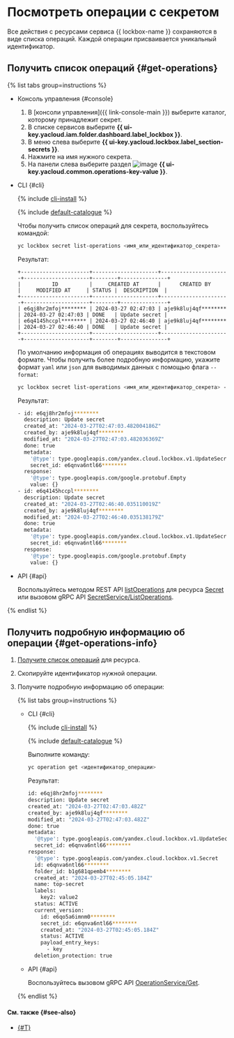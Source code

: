 # Посмотреть операции с секретом

Все действия с ресурсами сервиса {{ lockbox-name }} сохраняются в виде списка операций. Каждой операции присваивается уникальный идентификатор.

## Получить список операций {#get-operations}

{% list tabs group=instructions %}

- Консоль управления {#console}

    1. В [консоли управления]({{ link-console-main }}) выберите каталог, которому принадлежит секрет.
    1. В списке сервисов выберите **{{ ui-key.yacloud.iam.folder.dashboard.label_lockbox }}**.
    1. В меню слева выберите **{{ ui-key.yacloud.lockbox.label_section-secrets }}**.
    1. Нажмите на имя нужного секрета.
    1. На панели слева выберите раздел ![image](../../_assets/operations.svg) **{{ ui-key.yacloud.common.operations-key-value }}**.

- CLI {#cli}

  {% include [cli-install](../../_includes/cli-install.md) %}

  {% include [default-catalogue](../../_includes/default-catalogue.md) %}

  Чтобы получить список операций для секрета, воспользуйтесь командой:

  ```bash
  yc lockbox secret list-operations <имя_или_идентификатор_секрета>
  ```

  Результат:

  ```text
  +----------------------+---------------------+----------------------+---------------------+--------+---------------+
  |          ID          |     CREATED AT      |      CREATED BY      |     MODIFIED AT     | STATUS |  DESCRIPTION  |
  +----------------------+---------------------+----------------------+---------------------+--------+---------------+
  | e6qj8hr2mfoj******** | 2024-03-27 02:47:03 | aje9k8luj4qf******** | 2024-03-27 02:47:03 | DONE   | Update secret |
  | e6q4145hccpl******** | 2024-03-27 02:46:40 | aje9k8luj4qf******** | 2024-03-27 02:46:40 | DONE   | Update secret |
  +----------------------+---------------------+----------------------+---------------------+--------+---------------+
  ```

  По умолчанию информация об операциях выводится в текстовом формате. Чтобы получить более подробную информацию, укажите формат `yaml` или `json` для выводимых данных с помощью флага `--format`:

  ```bash
  yc lockbox secret list-operations <имя_или_идентификатор_секрета> --format yaml
  ```

  Результат:

  ```bash
  - id: e6qj8hr2mfoj********
    description: Update secret
    created_at: "2024-03-27T02:47:03.482004186Z"
    created_by: aje9k8luj4qf********
    modified_at: "2024-03-27T02:47:03.482036369Z"
    done: true
    metadata:
      '@type': type.googleapis.com/yandex.cloud.lockbox.v1.UpdateSecretMetadata
      secret_id: e6qnva6ntl66********
    response:
      '@type': type.googleapis.com/google.protobuf.Empty
      value: {}
  - id: e6q4145hccpl********
    description: Update secret
    created_at: "2024-03-27T02:46:40.035110019Z"
    created_by: aje9k8luj4qf********
    modified_at: "2024-03-27T02:46:40.035138179Z"
    done: true
    metadata:
      '@type': type.googleapis.com/yandex.cloud.lockbox.v1.UpdateSecretMetadata
      secret_id: e6qnva6ntl66********
    response:
      '@type': type.googleapis.com/google.protobuf.Empty
      value: {}
  ```

- API {#api}

  Воспользуйтесь методом REST API [listOperations](../api-ref/Secret/listOperations.md) для ресурса [Secret](../api-ref/Secret/index.md) или вызовом gRPC API [SecretService/ListOperations](../api-ref/grpc/secret_service.md#ListOperations).

{% endlist %}

## Получить подробную информацию об операции {#get-operations-info}

1. [Получите список операций](#get-operations) для ресурса.
1. Скопируйте идентификатор нужной операции.
1. Получите подробную информацию об операции:

    {% list tabs group=instructions %}

    - CLI {#cli}

      {% include [cli-install](../../_includes/cli-install.md) %}

      {% include [default-catalogue](../../_includes/default-catalogue.md) %}

      Выполните команду:

      ```bash
      yc operation get <идентификатор_операции>
      ```

      Результат:

      ```bash
      id: e6qj8hr2mfoj********
      description: Update secret
      created_at: "2024-03-27T02:47:03.482Z"
      created_by: aje9k8luj4qf********
      modified_at: "2024-03-27T02:47:03.482Z"
      done: true
      metadata:
        '@type': type.googleapis.com/yandex.cloud.lockbox.v1.UpdateSecretMetadata
        secret_id: e6qnva6ntl66********
      response:
        '@type': type.googleapis.com/yandex.cloud.lockbox.v1.Secret
        id: e6qnva6ntl66********
        folder_id: b1g681qpemb4********
        created_at: "2024-03-27T02:45:05.184Z"
        name: top-secret
        labels:
          key2: value2
        status: ACTIVE
        current_version:
          id: e6qo5a6imnm0********
          secret_id: e6qnva6ntl66********
          created_at: "2024-03-27T02:45:05.184Z"
          status: ACTIVE
          payload_entry_keys:
            - key
        deletion_protection: true
      ```

    - API {#api}

      Воспользуйтесь вызовом gRPC API [OperationService/Get](../api-ref/grpc/operation_service.md#Get).

    {% endlist %}

#### См. также {#see-also}

* [{#T}](../../api-design-guide/concepts/about-async.md)
